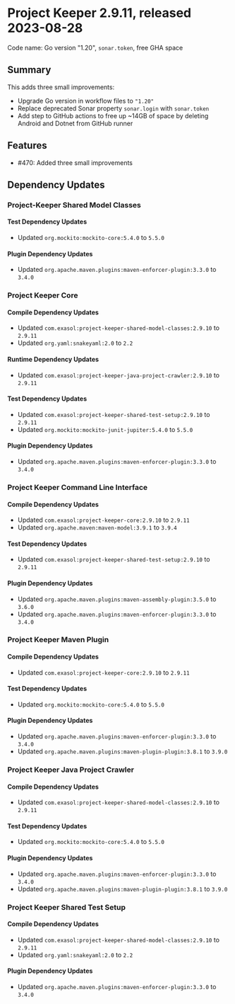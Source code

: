 # Project Keeper 2.9.11, released 2023-08-28

Code name: Go version "1.20", `sonar.token`, free GHA space

## Summary

This adds three small improvements:

* Upgrade Go version in workflow files to `"1.20"`
* Replace deprecated Sonar property `sonar.login` with `sonar.token`
* Add step to GitHub actions to free up ~14GB of space by deleting Android and Dotnet from GitHub runner

## Features

* #470: Added three small improvements

## Dependency Updates

### Project-Keeper Shared Model Classes

#### Test Dependency Updates

* Updated `org.mockito:mockito-core:5.4.0` to `5.5.0`

#### Plugin Dependency Updates

* Updated `org.apache.maven.plugins:maven-enforcer-plugin:3.3.0` to `3.4.0`

### Project Keeper Core

#### Compile Dependency Updates

* Updated `com.exasol:project-keeper-shared-model-classes:2.9.10` to `2.9.11`
* Updated `org.yaml:snakeyaml:2.0` to `2.2`

#### Runtime Dependency Updates

* Updated `com.exasol:project-keeper-java-project-crawler:2.9.10` to `2.9.11`

#### Test Dependency Updates

* Updated `com.exasol:project-keeper-shared-test-setup:2.9.10` to `2.9.11`
* Updated `org.mockito:mockito-junit-jupiter:5.4.0` to `5.5.0`

#### Plugin Dependency Updates

* Updated `org.apache.maven.plugins:maven-enforcer-plugin:3.3.0` to `3.4.0`

### Project Keeper Command Line Interface

#### Compile Dependency Updates

* Updated `com.exasol:project-keeper-core:2.9.10` to `2.9.11`
* Updated `org.apache.maven:maven-model:3.9.1` to `3.9.4`

#### Test Dependency Updates

* Updated `com.exasol:project-keeper-shared-test-setup:2.9.10` to `2.9.11`

#### Plugin Dependency Updates

* Updated `org.apache.maven.plugins:maven-assembly-plugin:3.5.0` to `3.6.0`
* Updated `org.apache.maven.plugins:maven-enforcer-plugin:3.3.0` to `3.4.0`

### Project Keeper Maven Plugin

#### Compile Dependency Updates

* Updated `com.exasol:project-keeper-core:2.9.10` to `2.9.11`

#### Test Dependency Updates

* Updated `org.mockito:mockito-core:5.4.0` to `5.5.0`

#### Plugin Dependency Updates

* Updated `org.apache.maven.plugins:maven-enforcer-plugin:3.3.0` to `3.4.0`
* Updated `org.apache.maven.plugins:maven-plugin-plugin:3.8.1` to `3.9.0`

### Project Keeper Java Project Crawler

#### Compile Dependency Updates

* Updated `com.exasol:project-keeper-shared-model-classes:2.9.10` to `2.9.11`

#### Test Dependency Updates

* Updated `org.mockito:mockito-core:5.4.0` to `5.5.0`

#### Plugin Dependency Updates

* Updated `org.apache.maven.plugins:maven-enforcer-plugin:3.3.0` to `3.4.0`
* Updated `org.apache.maven.plugins:maven-plugin-plugin:3.8.1` to `3.9.0`

### Project Keeper Shared Test Setup

#### Compile Dependency Updates

* Updated `com.exasol:project-keeper-shared-model-classes:2.9.10` to `2.9.11`
* Updated `org.yaml:snakeyaml:2.0` to `2.2`

#### Plugin Dependency Updates

* Updated `org.apache.maven.plugins:maven-enforcer-plugin:3.3.0` to `3.4.0`
